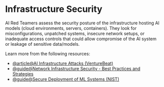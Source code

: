 # Infrastructure Security

AI Red Teamers assess the security posture of the infrastructure hosting AI models (cloud environments, servers, containers). They look for misconfigurations, unpatched systems, insecure network setups, or inadequate access controls that could allow compromise of the AI system or leakage of sensitive data/models.

Learn more from the following resources:

- [@article@AI Infrastructure Attacks (VentureBeat)](https://venturebeat.com/ai/understanding-ai-infrastructure-attacks/)
- [@guide@Network Infrastructure Security - Best Practices and Strategies](https://www.dataguard.com/blog/network-infrastructure-security-best-practices-and-strategies/)
- [@guide@Secure Deployment of ML Systems (NIST)](https://csrc.nist.gov/publications/detail/sp/800-218/final)
